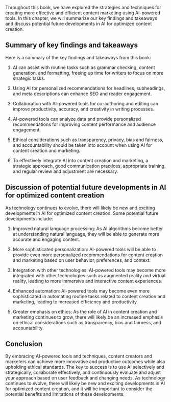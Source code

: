 

Throughout this book, we have explored the strategies and techniques for creating more effective and efficient content marketing using AI-powered tools. In this chapter, we will summarize our key findings and takeaways and discuss potential future developments in AI for optimized content creation.

Summary of key findings and takeaways
-------------------------------------

Here is a summary of the key findings and takeaways from this book:

1. AI can assist with routine tasks such as grammar checking, content generation, and formatting, freeing up time for writers to focus on more strategic tasks.

2. Using AI for personalized recommendations for headlines, subheadings, and meta descriptions can enhance SEO and reader engagement.

3. Collaboration with AI-powered tools for co-authoring and editing can improve productivity, accuracy, and creativity in writing processes.

4. AI-powered tools can analyze data and provide personalized recommendations for improving content performance and audience engagement.

5. Ethical considerations such as transparency, privacy, bias and fairness, and accountability should be taken into account when using AI for content creation and marketing.

6. To effectively integrate AI into content creation and marketing, a strategic approach, good communication practices, appropriate training, and regular review and adjustment are necessary.

Discussion of potential future developments in AI for optimized content creation
--------------------------------------------------------------------------------

As technology continues to evolve, there will likely be new and exciting developments in AI for optimized content creation. Some potential future developments include:

1. Improved natural language processing: As AI algorithms become better at understanding natural language, they will be able to generate more accurate and engaging content.

2. More sophisticated personalization: AI-powered tools will be able to provide even more personalized recommendations for content creation and marketing based on user behavior, preferences, and context.

3. Integration with other technologies: AI-powered tools may become more integrated with other technologies such as augmented reality and virtual reality, leading to more immersive and interactive content experiences.

4. Enhanced automation: AI-powered tools may become even more sophisticated in automating routine tasks related to content creation and marketing, leading to increased efficiency and productivity.

5. Greater emphasis on ethics: As the role of AI in content creation and marketing continues to grow, there will likely be an increased emphasis on ethical considerations such as transparency, bias and fairness, and accountability.

Conclusion
----------

By embracing AI-powered tools and techniques, content creators and marketers can achieve more innovative and productive outcomes while also upholding ethical standards. The key to success is to use AI selectively and strategically, collaborate effectively, and continuously evaluate and adjust your approach based on user feedback and changing needs. As technology continues to evolve, there will likely be new and exciting developments in AI for optimized content creation, and it will be important to consider the potential benefits and limitations of these developments.


